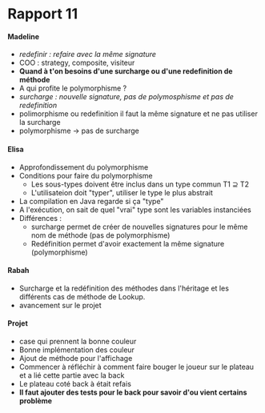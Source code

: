 # Rapport 11
#### Madeline 
 - *redefinir : refaire avec la même signature*
 - COO : strategy, composite, visiteur
 - **Quand à t'on besoins d'une surcharge ou d'une redefinition de méthode**
 - A qui profite le polymorphisme ?
 - *surcharge : nouvelle signature, pas de polymosphisme et pas de redefinition*
 - polimorphisme ou redefinition il faut la même signature et ne pas utiliser la surcharge
 - polymorphisme -> pas de surcharge

#### Elisa
- Approfondissement du polymorphisme
- Conditions pour faire du polymorphisme
  - Les sous-types doivent être inclus dans un type commun  T1 ⊇ T2
  - L'utilisateion doit "typer", utiliser le type le plus abstrait
- La compilation en Java regarde si ça "type"
- A l'exécution, on sait de quel "vrai" type sont les variables instanciées
- Différences :
  - surcharge permet de créer de nouvelles signatures pour le même nom de méthode (pas de polymorphisme)
  - Redéfinition permet d'avoir exactement la même signature (polymorphisme) 

#### Rabah 
- Surcharge et la redéfinition des méthodes dans l'héritage et les différents cas de méthode de Lookup.
- avancement sur le projet

#### Projet
  - case qui prennent la bonne couleur
  - Bonne implémentation des couleur
  - Ajout de méthode pour l'affichage
  - Commencer à réfléchir à comment faire bouger le joueur sur le plateau et a lié cette partie avec la back
  - Le plateau coté back à était refais
  - **Il faut ajouter des tests pour le back pour savoir d'ou vient certains problème**
